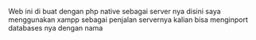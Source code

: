 Web ini di buat dengan php native sebagai server nya disini saya menggunakan xampp sebagai penjalan servernya kalian bisa menginport databases nya dengan nama
